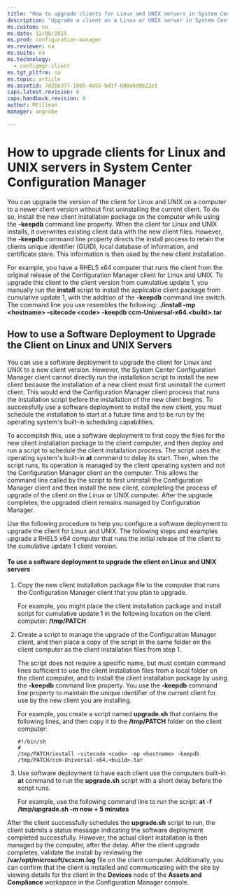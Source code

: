 ```yaml
---
title: "How to upgrade clients for Linux and UNIX servers in System Center Configuration Manager"
description: "Upgrade a client on a Linux or UNIX server in System Center Configuration Manager."
ms.custom: na
ms.date: 12/08/2015
ms.prod: configuration-manager
ms.reviewer: na
ms.suite: na
ms.technology:
  - configmgr-client
ms.tgt_pltfrm: na
ms.topic: article
ms.assetid: 7d2bb377-1005-4a55-bd1f-b80a6d0b22e1
caps.latest.revision: 6
caps.handback.revision: 0
author: Mtillmanmanager: angrobe

---
```

# How to upgrade clients for Linux and UNIX servers in System Center Configuration Manager
You can upgrade the version of the client for Linux and UNIX on a computer to a newer client version without first uninstalling the current client. To do so, install the new client installation package on the computer while using the **-keepdb** command line property. When the client for Linux and UNIX installs, it overwrites existing client data with the new client files. However, the **-keepdb** command line property directs the install process to retain the clients unique identifier (GUID), local database of information, and certificate store. This information is then used by the new client installation.  

 For example, you have a RHEL5 x64 computer that runs the client from the original release of the Configuration Manager client for Linux and UNIX. To upgrade this client to the client version from cumulative update 1, you manually run the **install** script to install the applicable client package from cumulative update 1, with the addition of the **-keepdb** command line switch. The command line you use resembles the following: **./install -mp <hostname\> -sitecode <code\> -keepdb ccm-Universal-x64.<build\>.tar**  

## How to use a Software Deployment to Upgrade the Client on Linux and UNIX Servers  
 You can use a software deployment to upgrade the client for Linux and UNIX to a new client version. However, the System Center Configuration Manager client cannot directly run the installation script to install the new client because the installation of a new client must first uninstall the current client. This would end the Configuration Manager client process that runs the installation script before the installation of the new client begins. To successfully use a software deployment to install the new client, you must schedule the installation to start at a future time and to be run by the operating system's built-in scheduling capabilities.  

 To accomplish this, use a software deployment to first copy the files for the new client installation package to the client computer, and then deploy and run a script to schedule the client installation process. The script uses the operating system's built-in **at** command to delay its start. Then, when the script runs, its operation is managed by the client operating system and not the Configuration Manager client on the computer. This allows the command line called by the script to first uninstall the Configuration Manager client and then install the new client, completing the process of upgrade of the client on the Linux or UNIX computer. After the upgrade completes, the upgraded client remains managed by Configuration Manager.  

 Use the following procedure to help you configure a software deployment to upgrade the client for Linux and UNIX. The following steps and examples upgrade a RHEL5 x64 computer that runs the initial release of the client to the cumulative update 1 client version.  

#### To use a software deployment to upgrade the client on Linux and UNIX servers  

1.  Copy the new client installation package file to the computer that runs the Configuration Manager client that you plan to upgrade.  

     For example, you might place the client installation package and install script for cumulative update 1 in the following location on the client computer: **/tmp/PATCH**  

2.  Create a script to manage the upgrade of the Configuration Manager client, and then place a copy of the script in the same folder on the client computer as the client installation files from step 1.  

     The script does not require a specific name, but must contain command lines sufficient to use the client installation files from a local folder on the client computer, and to install the client installation package by using the **-keepdb** command line property. You use the **-keepdb** command line property to maintain the unique identifier of the current client for use by the new client you are installing.  

     For example, you create a script named **upgrade.sh** that contains the following lines, and then copy it to the **/tmp/PATCH** folder on the client computer:  

    ```  
    #!/bin/sh  
    #  
    /tmp/PATCH/install -sitecode <code> -mp <hostname> -keepdb /tmp/PATCH/ccm-Universal-x64.<build>.tar  

    ```  

3.  Use software deployment to have each client use the computers built-in **at** command to run the **upgrade.sh** script with a short delay before the script runs.  

     For example, use the following command line to run the script: **at -f /tmp/upgrade.sh -m now + 5 minutes**  

 After the client successfully schedules the **upgrade.sh** script to run, the client submits a status message indicating the software deployment completed successfully. However, the actual client installation is then managed by the computer, after the delay. After the client upgrade completes, validate the install by reviewing the **/var/opt/microsoft/scxcm.log** file on the client computer. Additionally, you can confirm that the client is installed and communicating with the site by viewing details for the client in the **Devices** node of the **Assets and Compliance** workspace in the Configuration Manager console.  
